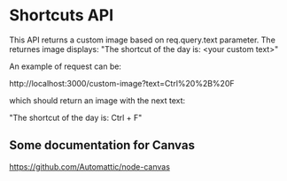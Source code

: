 # Shortcuts API

This API returns a custom image based on req.query.text parameter.
The returnes image displays: "The shortcut of the day is: \<your custom text\>"

An example of request can be:

http://localhost:3000/custom-image?text=Ctrl%20%2B%20F

which should return an image with the next text:

"The shortcut of the day is: Ctrl + F"

## Some documentation for Canvas

https://github.com/Automattic/node-canvas
